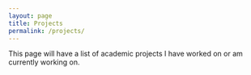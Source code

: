```yaml
---
layout: page
title: Projects
permalink: /projects/
---
```


This page will have a list of academic projects I have worked on or am currently working on.